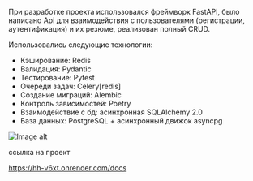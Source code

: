 При разработке проекта использовался фреймворк FastAPI,
было написано Api для взаимодействия с пользователями (регистрации, аутентификация)
и их резюме, реализован полный CRUD.


Использовались следующие технологии:

- Кэширование: Redis
- Валидация: Pydantic
- Тестирование: Pytest
- Очереди задач: Celery[redis]
- Создание миграций: Alembic
- Контроль зависимостей: Poetry
- Взаимодействие с бд: асинхронная SQLAlchemy 2.0
- База данных: PostgreSQL + асинхронный движок asyncpg




![Image alt](https://github.com/TetherOne/head_hunter/raw/master/github_pages/img_3.png)

ссылка на проект

https://hh-v6xt.onrender.com/docs
